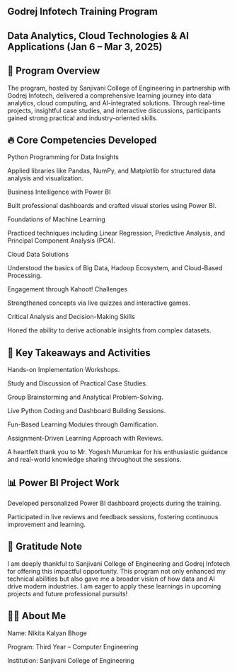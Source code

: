 ## Godrej Infotech Training Program


## Data Analytics, Cloud Technologies & AI Applications (Jan 6 – Mar 3, 2025)
## 📖 Program Overview
The program, hosted by Sanjivani College of Engineering in partnership with Godrej Infotech, delivered a comprehensive learning journey into data analytics, cloud computing, and AI-integrated solutions.
Through real-time projects, insightful case studies, and interactive discussions, participants gained strong practical and industry-oriented skills.

## 🔥 Core Competencies Developed
Python Programming for Data Insights

Applied libraries like Pandas, NumPy, and Matplotlib for structured data analysis and visualization.

Business Intelligence with Power BI

Built professional dashboards and crafted visual stories using Power BI.

Foundations of Machine Learning

Practiced techniques including Linear Regression, Predictive Analysis, and Principal Component Analysis (PCA).

Cloud Data Solutions

Understood the basics of Big Data, Hadoop Ecosystem, and Cloud-Based Processing.

Engagement through Kahoot! Challenges

Strengthened concepts via live quizzes and interactive games.

Critical Analysis and Decision-Making Skills

Honed the ability to derive actionable insights from complex datasets.

## 🎯 Key Takeaways and Activities
Hands-on Implementation Workshops.

Study and Discussion of Practical Case Studies.

Group Brainstorming and Analytical Problem-Solving.

Live Python Coding and Dashboard Building Sessions.

Fun-Based Learning Modules through Gamification.

Assignment-Driven Learning Approach with Reviews.

A heartfelt thank you to Mr. Yogesh Murumkar for his enthusiastic guidance and real-world knowledge sharing throughout the sessions.

## 📊 Power BI Project Work
Developed personalized Power BI dashboard projects during the training.

Participated in live reviews and feedback sessions, fostering continuous improvement and learning.

## 🙌 Gratitude Note
I am deeply thankful to Sanjivani College of Engineering and Godrej Infotech for offering this impactful opportunity.
This program not only enhanced my technical abilities but also gave me a broader vision of how data and AI drive modern industries.
I am eager to apply these learnings in upcoming projects and future professional pursuits!

## 👩‍💻 About Me
Name: Nikita Kalyan Bhoge

Program: Third Year – Computer Engineering

Institution: Sanjivani College of Engineering
